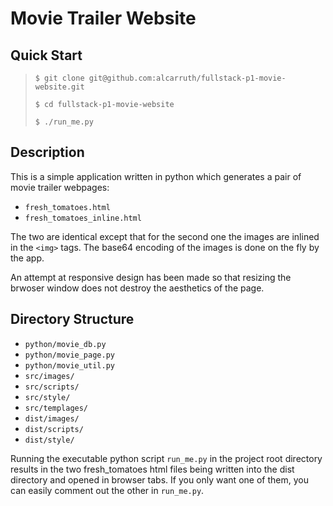 

# Movie Trailer Website

## Quick Start

> `$ git clone git@github.com:alcarruth/fullstack-p1-movie-website.git`
>
> `$ cd fullstack-p1-movie-website`
>
> `$ ./run_me.py`

## Description 

This is a simple application written in python which generates a
pair of movie trailer webpages:

 * `fresh_tomatoes.html`
 * `fresh_tomatoes_inline.html`

The two are identical except that for the second one the images
are inlined in the `<img>` tags.  The base64 encoding of the images
is done on the fly by the app.

An attempt at responsive design has been made so that resizing the
brwoser window does not destroy the aesthetics of the page.

## Directory Structure

 * `python/movie_db.py`
 * `python/movie_page.py`
 * `python/movie_util.py`
 * `src/images/`
 * `src/scripts/`
 * `src/style/`
 * `src/templages/`
 * `dist/images/`
 * `dist/scripts/`
 * `dist/style/`

Running the executable python script `run_me.py` in the project root directory 
results in the two fresh_tomatoes html files being written into the dist 
directory and opened in browser tabs.  If you only want one of them, you 
can easily comment out the other in `run_me.py`.

